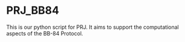 # PRJ_BB84
This is our python script for PRJ.
It aims to support the computational aspects of the BB-84 Protocol.
